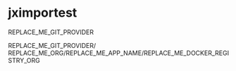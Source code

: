 # jximportest

REPLACE_ME_GIT_PROVIDER

REPLACE_ME_GIT_PROVIDER/
REPLACE_ME_ORG/REPLACE_ME_APP_NAME/REPLACE_ME_DOCKER_REGISTRY_ORG
